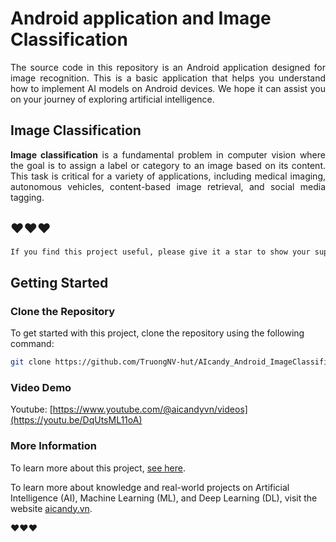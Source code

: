 # Android application and Image Classification

<p align="justify">
The source code in this repository is an Android application designed for image recognition. This is a basic application that helps you understand how to implement AI models on Android devices. We hope it can assist you on your journey of exploring artificial intelligence.
</p>

## Image Classification
<p align="justify">
<strong>Image classification</strong> is a fundamental problem in computer vision where the goal is to assign a label or category to an image based on its content. This task is critical for a variety of applications, including medical imaging, autonomous vehicles, content-based image retrieval, and social media tagging.
</p>


## ❤️❤️❤️


```bash
If you find this project useful, please give it a star to show your support and help others discover it!
```

## Getting Started

### Clone the Repository

To get started with this project, clone the repository using the following command:

```bash
git clone https://github.com/TruongNV-hut/AIcandy_Android_ImageClassification_yqpniyma.git
```

### Video Demo
Youtube: [https://www.youtube.com/@aicandyvn/videos](https://youtu.be/DqUtsML11oA)


### More Information
To learn more about this project, [see here](https://aicandy.vn/trien-khai-nhan-dien-doi-tuong-tren-thiet-bi-android-voi-yolo).

To learn more about knowledge and real-world projects on Artificial Intelligence (AI), Machine Learning (ML), and Deep Learning (DL), visit the website [aicandy.vn](https://aicandy.vn/).

❤️❤️❤️




